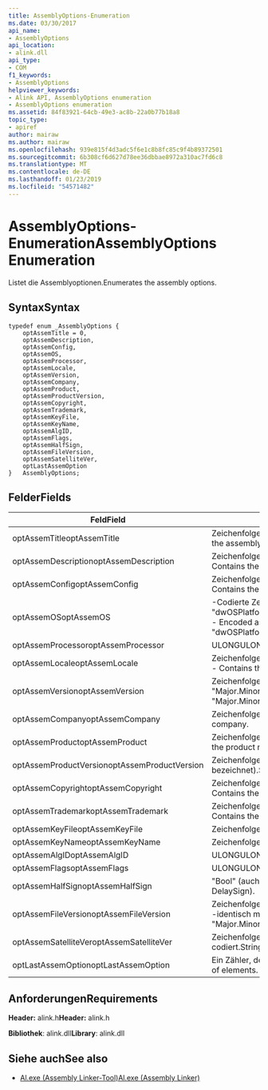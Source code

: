 ```yaml
---
title: AssemblyOptions-Enumeration
ms.date: 03/30/2017
api_name:
- AssemblyOptions
api_location:
- alink.dll
api_type:
- COM
f1_keywords:
- AssemblyOptions
helpviewer_keywords:
- Alink API, AssemblyOptions enumeration
- AssemblyOptions enumeration
ms.assetid: 84f83921-64cb-49e3-ac8b-22a0b77b18a8
topic_type:
- apiref
author: mairaw
ms.author: mairaw
ms.openlocfilehash: 939e815f4d3adc5f6e1c8b8fc85c9f4b89372501
ms.sourcegitcommit: 6b308cf6d627d78ee36dbbae8972a310ac7fd6c8
ms.translationtype: MT
ms.contentlocale: de-DE
ms.lasthandoff: 01/23/2019
ms.locfileid: "54571482"
---
```

# <a name="assemblyoptions-enumeration"></a><span data-ttu-id="bea7a-102">AssemblyOptions-Enumeration</span><span class="sxs-lookup"><span data-stu-id="bea7a-102">AssemblyOptions Enumeration</span></span>
<span data-ttu-id="bea7a-103">Listet die Assemblyoptionen.</span><span class="sxs-lookup"><span data-stu-id="bea7a-103">Enumerates the assembly options.</span></span>  
  
## <a name="syntax"></a><span data-ttu-id="bea7a-104">Syntax</span><span class="sxs-lookup"><span data-stu-id="bea7a-104">Syntax</span></span>  
  
```  
typedef enum _AssemblyOptions {  
    optAssemTitle = 0,  
    optAssemDescription,  
    optAssemConfig,  
    optAssemOS,  
    optAssemProcessor,  
    optAssemLocale,  
    optAssemVersion,  
    optAssemCompany,  
    optAssemProduct,  
    optAssemProductVersion,  
    optAssemCopyright,  
    optAssemTrademark,  
    optAssemKeyFile,  
    optAssemKeyName,  
    optAssemAlgID,  
    optAssemFlags,  
    optAssemHalfSign,  
    optAssemFileVersion,  
    optAssemSatelliteVer,  
    optLastAssemOption  
}   AssemblyOptions;  
```  
  
## <a name="fields"></a><span data-ttu-id="bea7a-105">Felder</span><span class="sxs-lookup"><span data-stu-id="bea7a-105">Fields</span></span>  
  
|<span data-ttu-id="bea7a-106">Feld</span><span class="sxs-lookup"><span data-stu-id="bea7a-106">Field</span></span>|<span data-ttu-id="bea7a-107">Beschreibung</span><span class="sxs-lookup"><span data-stu-id="bea7a-107">Description</span></span>|  
|-----------|-----------------|  
|<span data-ttu-id="bea7a-108">optAssemTitle</span><span class="sxs-lookup"><span data-stu-id="bea7a-108">optAssemTitle</span></span>|<span data-ttu-id="bea7a-109">Zeichenfolge – den Assemblytitel darstellt.</span><span class="sxs-lookup"><span data-stu-id="bea7a-109">String - Represents the assembly title.</span></span>|  
|<span data-ttu-id="bea7a-110">optAssemDescription</span><span class="sxs-lookup"><span data-stu-id="bea7a-110">optAssemDescription</span></span>|<span data-ttu-id="bea7a-111">Zeichenfolge – die Beschreibung der Assembly enthält.</span><span class="sxs-lookup"><span data-stu-id="bea7a-111">String - Contains the assembly description.</span></span>|  
|<span data-ttu-id="bea7a-112">optAssemConfig</span><span class="sxs-lookup"><span data-stu-id="bea7a-112">optAssemConfig</span></span>|<span data-ttu-id="bea7a-113">Zeichenfolge – enthält die Assemblykonfiguration.</span><span class="sxs-lookup"><span data-stu-id="bea7a-113">String - Contains the assembly configuration.</span></span>|  
|<span data-ttu-id="bea7a-114">optAssemOS</span><span class="sxs-lookup"><span data-stu-id="bea7a-114">optAssemOS</span></span>|<span data-ttu-id="bea7a-115">-Codierte Zeichenfolge: "dwOSPlatformId.dwOSMajorVersion.dwOSMinorVersion".</span><span class="sxs-lookup"><span data-stu-id="bea7a-115">String - Encoded as: "dwOSPlatformId.dwOSMajorVersion.dwOSMinorVersion".</span></span>|  
|<span data-ttu-id="bea7a-116">optAssemProcessor</span><span class="sxs-lookup"><span data-stu-id="bea7a-116">optAssemProcessor</span></span>|<span data-ttu-id="bea7a-117">ULONG</span><span class="sxs-lookup"><span data-stu-id="bea7a-117">ULONG</span></span>|  
|<span data-ttu-id="bea7a-118">optAssemLocale</span><span class="sxs-lookup"><span data-stu-id="bea7a-118">optAssemLocale</span></span>|<span data-ttu-id="bea7a-119">Zeichenfolge – das Gebietsschema der Assembly enthält.</span><span class="sxs-lookup"><span data-stu-id="bea7a-119">String - Contains the assembly locale.</span></span>|  
|<span data-ttu-id="bea7a-120">optAssemVersion</span><span class="sxs-lookup"><span data-stu-id="bea7a-120">optAssemVersion</span></span>|<span data-ttu-id="bea7a-121">Zeichenfolge – gibt an, codiert als: "Major.Minor.Build.Revision".</span><span class="sxs-lookup"><span data-stu-id="bea7a-121">String - Encoded as: "Major.Minor.Build.Revision".</span></span>|  
|<span data-ttu-id="bea7a-122">optAssemCompany</span><span class="sxs-lookup"><span data-stu-id="bea7a-122">optAssemCompany</span></span>|<span data-ttu-id="bea7a-123">Zeichenfolge – das Unternehmen enthält.</span><span class="sxs-lookup"><span data-stu-id="bea7a-123">String - Contains the company.</span></span>|  
|<span data-ttu-id="bea7a-124">optAssemProduct</span><span class="sxs-lookup"><span data-stu-id="bea7a-124">optAssemProduct</span></span>|<span data-ttu-id="bea7a-125">Zeichenfolge – der Name des Produkts enthält.</span><span class="sxs-lookup"><span data-stu-id="bea7a-125">String - Contains the product name.</span></span>|  
|<span data-ttu-id="bea7a-126">optAssemProductVersion</span><span class="sxs-lookup"><span data-stu-id="bea7a-126">optAssemProductVersion</span></span>|<span data-ttu-id="bea7a-127">Zeichenfolge (auch bekannt als InformationalVersion bezeichnet).</span><span class="sxs-lookup"><span data-stu-id="bea7a-127">String (also known as InformationalVersion).</span></span>|  
|<span data-ttu-id="bea7a-128">optAssemCopyright</span><span class="sxs-lookup"><span data-stu-id="bea7a-128">optAssemCopyright</span></span>|<span data-ttu-id="bea7a-129">Zeichenfolge – die copyright-Informationen enthält.</span><span class="sxs-lookup"><span data-stu-id="bea7a-129">String - Contains the copyright information.</span></span>|  
|<span data-ttu-id="bea7a-130">optAssemTrademark</span><span class="sxs-lookup"><span data-stu-id="bea7a-130">optAssemTrademark</span></span>|<span data-ttu-id="bea7a-131">Zeichenfolge – die Markeninformationen enthält.</span><span class="sxs-lookup"><span data-stu-id="bea7a-131">String - Contains the trademark information.</span></span>|  
|<span data-ttu-id="bea7a-132">optAssemKeyFile</span><span class="sxs-lookup"><span data-stu-id="bea7a-132">optAssemKeyFile</span></span>|<span data-ttu-id="bea7a-133">Zeichenfolge (Dateiname).</span><span class="sxs-lookup"><span data-stu-id="bea7a-133">String (file name).</span></span>|  
|<span data-ttu-id="bea7a-134">optAssemKeyName</span><span class="sxs-lookup"><span data-stu-id="bea7a-134">optAssemKeyName</span></span>|<span data-ttu-id="bea7a-135">Zeichenfolge (wichtigsten Name).</span><span class="sxs-lookup"><span data-stu-id="bea7a-135">String (The key name).</span></span>|  
|<span data-ttu-id="bea7a-136">optAssemAlgID</span><span class="sxs-lookup"><span data-stu-id="bea7a-136">optAssemAlgID</span></span>|<span data-ttu-id="bea7a-137">ULONG</span><span class="sxs-lookup"><span data-stu-id="bea7a-137">ULONG</span></span>|  
|<span data-ttu-id="bea7a-138">optAssemFlags</span><span class="sxs-lookup"><span data-stu-id="bea7a-138">optAssemFlags</span></span>|<span data-ttu-id="bea7a-139">ULONG</span><span class="sxs-lookup"><span data-stu-id="bea7a-139">ULONG</span></span>|  
|<span data-ttu-id="bea7a-140">optAssemHalfSign</span><span class="sxs-lookup"><span data-stu-id="bea7a-140">optAssemHalfSign</span></span>|<span data-ttu-id="bea7a-141">"Bool" (auch als DelaySign bezeichnet).</span><span class="sxs-lookup"><span data-stu-id="bea7a-141">Bool (Also known as DelaySign).</span></span>|  
|<span data-ttu-id="bea7a-142">optAssemFileVersion</span><span class="sxs-lookup"><span data-stu-id="bea7a-142">optAssemFileVersion</span></span>|<span data-ttu-id="bea7a-143">Zeichenfolge – als "Hauptversion.Nebenversion.Build.Revision"--identisch mit ProductVersion codiert.</span><span class="sxs-lookup"><span data-stu-id="bea7a-143">String - Encoded as "Major.Minor.Build.Revision"--same as ProductVersion.</span></span>|  
|<span data-ttu-id="bea7a-144">optAssemSatelliteVer</span><span class="sxs-lookup"><span data-stu-id="bea7a-144">optAssemSatelliteVer</span></span>|<span data-ttu-id="bea7a-145">Zeichenfolge – als "Hauptversion.Nebenversion.Build.Revision" codiert.</span><span class="sxs-lookup"><span data-stu-id="bea7a-145">String - Encoded as "Major.Minor.Build.Revision".</span></span>|  
|<span data-ttu-id="bea7a-146">optLastAssemOption</span><span class="sxs-lookup"><span data-stu-id="bea7a-146">optLastAssemOption</span></span>|<span data-ttu-id="bea7a-147">Ein Zähler, der die Anzahl der Elemente.</span><span class="sxs-lookup"><span data-stu-id="bea7a-147">A counter of the number of elements.</span></span>|  
  
## <a name="requirements"></a><span data-ttu-id="bea7a-148">Anforderungen</span><span class="sxs-lookup"><span data-stu-id="bea7a-148">Requirements</span></span>  
 <span data-ttu-id="bea7a-149">**Header:** alink.h</span><span class="sxs-lookup"><span data-stu-id="bea7a-149">**Header:** alink.h</span></span>  
  
 <span data-ttu-id="bea7a-150">**Bibliothek**: alink.dll</span><span class="sxs-lookup"><span data-stu-id="bea7a-150">**Library**: alink.dll</span></span>  
  
## <a name="see-also"></a><span data-ttu-id="bea7a-151">Siehe auch</span><span class="sxs-lookup"><span data-stu-id="bea7a-151">See also</span></span>
- [<span data-ttu-id="bea7a-152">Al.exe (Assembly Linker-Tool)</span><span class="sxs-lookup"><span data-stu-id="bea7a-152">Al.exe (Assembly Linker)</span></span>](../../../../docs/framework/tools/al-exe-assembly-linker.md)
